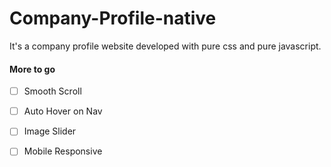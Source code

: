 # Company-Profile-native
It's a company profile website developed with pure css and pure javascript.

#### More to go
- [ ] Smooth Scroll
- [ ] Auto Hover on Nav
- [ ] Image Slider
- [ ] Mobile Responsive

